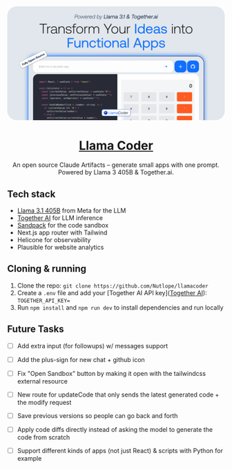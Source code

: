 <a href="https://www.llamacoder.io">
  <img alt="Llama Coder" src="./public/og-image.png">
  <h1 align="center">Llama Coder</h1>
</a>

<p align="center">
  An open source Claude Artifacts – generate small apps with one prompt. Powered by Llama 3 405B & Together.ai.
</p>

## Tech stack

- [Llama 3.1 405B](https://ai.meta.com/blog/meta-llama-3-1/) from Meta for the LLM
- [Together AI](https://dub.sh/together-ai) for LLM inference
- [Sandpack](https://sandpack.codesandbox.io/) for the code sandbox
- Next.js app router with Tailwind
- Helicone for observability
- Plausible for website analytics

## Cloning & running

1. Clone the repo: `git clone https://github.com/Nutlope/llamacoder`
2. Create a `.env` file and add your [Together AI API key]([Together AI](https://dub.sh/together-ai)): `TOGETHER_API_KEY=`
3. Run `npm install` and `npm run dev` to install dependencies and run locally

## Future Tasks

- [ ] Add extra input (for followups) w/ messages support
- [ ] Add the plus-sign for new chat + github icon
- [ ] Fix "Open Sandbox" button by making it open with the tailwindcss external resource
- [ ] New route for updateCode that only sends the latest generated code + the modify request

- [ ] Save previous versions so people can go back and forth
- [ ] Apply code diffs directly instead of asking the model to generate the code from scratch
- [ ] Support different kinds of apps (not just React) & scripts with Python for example
